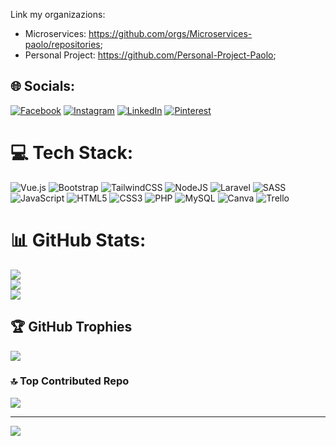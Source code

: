 Link my organizazions:
- Microservices: https://github.com/orgs/Microservices-paolo/repositories;
- Personal Project: https://github.com/Personal-Project-Paolo;


## 🌐 Socials:
[![Facebook](https://img.shields.io/badge/Facebook-%231877F2.svg?logo=Facebook&logoColor=white)](https://facebook.com/paolo.falco.16) [![Instagram](https://img.shields.io/badge/Instagram-%23E4405F.svg?logo=Instagram&logoColor=white)](https://instagram.com/paolo.falco96) [![LinkedIn](https://img.shields.io/badge/LinkedIn-%230077B5.svg?logo=linkedin&logoColor=white)](https://linkedin.com/in/paolo-falco) [![Pinterest](https://img.shields.io/badge/Pinterest-%23E60023.svg?logo=Pinterest&logoColor=white)](https://pinterest.com/paolofalco96) 

# 💻 Tech Stack:
![Vue.js](https://img.shields.io/badge/vuejs-%2335495e.svg?style=for-the-badge&logo=vuedotjs&logoColor=%234FC08D) ![Bootstrap](https://img.shields.io/badge/bootstrap-%23563D7C.svg?style=for-the-badge&logo=bootstrap&logoColor=white) ![TailwindCSS](https://img.shields.io/badge/tailwindcss-%2338B2AC.svg?style=for-the-badge&logo=tailwind-css&logoColor=white) ![NodeJS](https://img.shields.io/badge/node.js-6DA55F?style=for-the-badge&logo=node.js&logoColor=white) ![Laravel](https://img.shields.io/badge/laravel-%23FF2D20.svg?style=for-the-badge&logo=laravel&logoColor=white) ![SASS](https://img.shields.io/badge/SASS-hotpink.svg?style=for-the-badge&logo=SASS&logoColor=white) ![JavaScript](https://img.shields.io/badge/javascript-%23323330.svg?style=for-the-badge&logo=javascript&logoColor=%23F7DF1E) ![HTML5](https://img.shields.io/badge/html5-%23E34F26.svg?style=for-the-badge&logo=html5&logoColor=white) ![CSS3](https://img.shields.io/badge/css3-%231572B6.svg?style=for-the-badge&logo=css3&logoColor=white) ![PHP](https://img.shields.io/badge/php-%23777BB4.svg?style=for-the-badge&logo=php&logoColor=white) ![MySQL](https://img.shields.io/badge/mysql-%2300f.svg?style=for-the-badge&logo=mysql&logoColor=white) ![Canva](https://img.shields.io/badge/Canva-%2300C4CC.svg?style=for-the-badge&logo=Canva&logoColor=white) ![Trello](https://img.shields.io/badge/Trello-%23026AA7.svg?style=for-the-badge&logo=Trello&logoColor=white)
# 📊 GitHub Stats:
![](https://github-readme-stats.vercel.app/api?username=Paolo96700&theme=blue-green&hide_border=false&include_all_commits=false&count_private=false)<br/>
![](https://github-readme-streak-stats.herokuapp.com/?user=Paolo96700&theme=blue-green&hide_border=false)<br/>
![](https://github-readme-stats.vercel.app/api/top-langs/?username=Paolo96700&theme=blue-green&hide_border=false&include_all_commits=false&count_private=false&layout=compact)

## 🏆 GitHub Trophies
![](https://github-profile-trophy.vercel.app/?username=Paolo96700&theme=dracula&no-frame=false&no-bg=true&margin-w=4)

### 🔝 Top Contributed Repo
![](https://github-contributor-stats.vercel.app/api?username=Paolo96700&limit=5&theme=dracula&combine_all_yearly_contributions=true)

---
[![](https://visitcount.itsvg.in/api?id=Paolo96700&icon=1&color=4)](https://visitcount.itsvg.in)

<!-- Proudly created with GPRM ( https://gprm.itsvg.in ) -->



